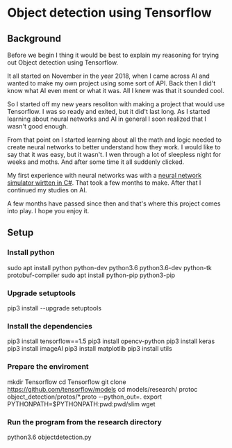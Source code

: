 # Object detection using Tensorflow
## Background
Before we begin I thing it would be best to explain my reasoning for trying out Object detection using Tensorflow.

It all started on November in the year 2018, when I came across AI and wanted to make my own project using some sort of API. Back then I did't know what AI even ment or what it was. All I knew was that it sounded cool. 

So I started off my new years resoliton with making a project that would use Tensorflow. I was so ready and exited, but it did't last long. As I started learning about neural networks and AI in general I soon realized that I wasn't good enough.

From that point on I started learning about all the math and logic needed to create neural networks to better understand how they work. I would like to say that it was easy, but it wasn't. I wen through a lot of sleepless night for weeks and moths. And after some time it all suddenly clicked.

My first experience with neural networks was with a [neural network simulator wirtten in C#](https://github.com/BeanGreen247/neural-network-simulator). That took a few months to make. After that I continued my studies on AI.

A few months have passed since then and that's where this project comes into play. I hope you enjoy it.
## Setup
### Install python
sudo apt install python python-dev python3.6 python3.6-dev python-tk protobuf-compiler
sudo apt install python-pip python3-pip 

### Upgrade setuptools
pip3 install --upgrade setuptools

### Install the dependencies
pip3 install tensorflow==1.5
pip3 install opencv-python
pip3 install keras
pip3 install imageAI
pip3 install matplotlib
pip3 install utils

### Prepare the enviroment
mkdir Tensorflow
cd Tensorflow
git clone https://github.com/tensorflow/models
cd models/research/
protoc object_detection/protos/*.proto --python_out=.
export PYTHONPATH=$PYTHONPATH:pwd:pwd/slim
wget 
### Run the program from the research directory
python3.6 objectdetection.py


